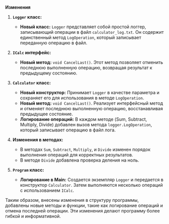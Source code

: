 **Изменения**

1. **`Logger` класс:**
   - **Новый класс:** `Logger` представляет собой простой логгер, записывающий операции в файл `calculator_log.txt`. Он содержит единственный метод `LogOperation`, который записывает переданную операцию в файл.

2. **`ICalc` интерфейс:**
   - **Новый метод:** `void CancelLast()`. Этот метод позволяет отменить последнюю выполненную операцию, возвращая результат к предыдущему состоянию.

3. **`Calculator` класс:**
   - **Новый конструктор:** Принимает `Logger` в качестве параметра и сохраняет его для использования в методе `LogOperation`.
   - **Новый метод:** `void CancelLast()`. Реализует интерфейсный метод и отменяет последнюю выполненную операцию, восстанавливая предыдущее состояние.
   - **Логирование операций:** В каждом методе (Sum, Subtract, Multiply, Divide) добавлен вызов метода `logger.LogOperation`, который записывает операцию в файл лога.

4. **Изменения в методах:**
   - В методах `Sum`, `Subtract`, `Multiply`, и `Divide` изменен порядок выполнения операций для корректных результатов.
   - В методе `Divide` добавлена проверка деления на ноль.

5. **`Program` класс:**
   - **Логирование в Main:** Создается экземпляр `Logger` и передается в конструктор `Calculator`. Затем выполняются несколько операций с использованием `ICalc`.

Таким образом, внесены изменения в структуру программы, добавлены новые методы и функции, такие как логирование операций и отмена последней операции. Эти изменения делают программу более гибкой и информативной.
